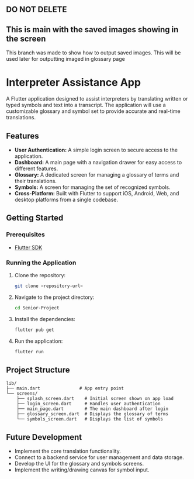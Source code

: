 ## DO NOT DELETE

## This is main with the saved images showing in the screen

This branch was made to show how to output saved images.
This will be used later for outputting imaged in glossary page

# Interpreter Assistance App

A Flutter application designed to assist interpreters by translating written or typed symbols and text into a transcript. The application will use a customizable glossary and symbol set to provide accurate and real-time translations.

## Features

*   **User Authentication:** A simple login screen to secure access to the application.
*   **Dashboard:** A main page with a navigation drawer for easy access to different features.
*   **Glossary:** A dedicated screen for managing a glossary of terms and their translations.
*   **Symbols:** A screen for managing the set of recognized symbols.
*   **Cross-Platform:** Built with Flutter to support iOS, Android, Web, and desktop platforms from a single codebase.

## Getting Started

### Prerequisites

*   [Flutter SDK](https://flutter.dev/docs/get-started/install)

### Running the Application

1.  Clone the repository:
    ```sh
    git clone <repository-url>
    ```
2.  Navigate to the project directory:
    ```sh
    cd Senior-Project
    ```
3.  Install the dependencies:
    ```sh
    flutter pub get
    ```
4.  Run the application:
    ```sh
    flutter run
    ```

## Project Structure

```
lib/
├── main.dart               # App entry point
└── screens/
    ├── splash_screen.dart    # Initial screen shown on app load
    ├── login_screen.dart     # Handles user authentication
    ├── main_page.dart        # The main dashboard after login
    ├── glossary_screen.dart  # Displays the glossary of terms
    └── symbols_screen.dart   # Displays the list of symbols
```

## Future Development

*   Implement the core translation functionality.
*   Connect to a backend service for user management and data storage.
*   Develop the UI for the glossary and symbols screens.
*   Implement the writing/drawing canvas for symbol input.
